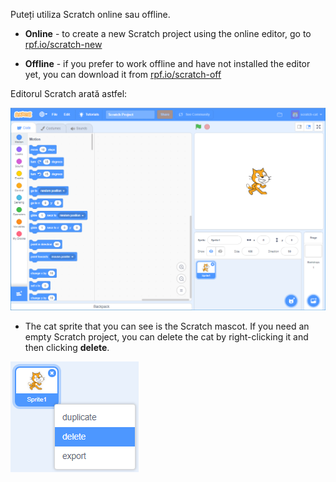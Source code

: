 Puteți utiliza Scratch online sau offline.

+ **Online** - to create a new Scratch project using the online editor, go to <a href="http://rpf.io/scratch-new" target="_blank">rpf.io/scratch-new</a>

+ **Offline** - if you prefer to work offline and have not installed the editor yet, you can download it from <a href="http://rpf.io/scratch-off" target="_blank">rpf.io/scratch-off</a>

Editorul Scratch arată astfel:

![captură de ecran](images/scratch-editor.png)

+ The cat sprite that you can see is the Scratch mascot. If you need an empty Scratch project, you can delete the cat by right-clicking it and then clicking **delete**.

![captură de ecran](images/delete.png)